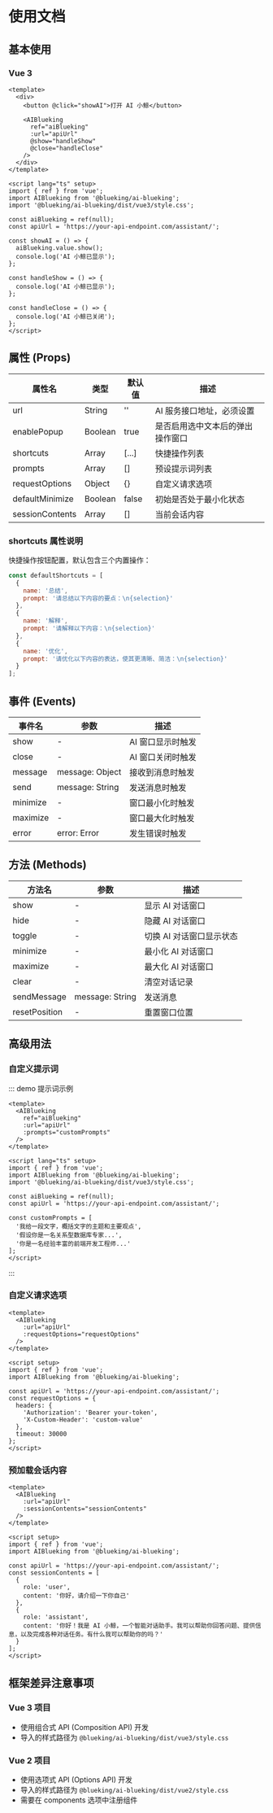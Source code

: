 # 使用文档

## 基本使用

### Vue 3

```vue
<template>
  <div>
    <button @click="showAI">打开 AI 小鲸</button>
    
    <AIBlueking 
      ref="aiBlueking"
      :url="apiUrl"
      @show="handleShow"
      @close="handleClose"
    />
  </div>
</template>

<script lang="ts" setup>
import { ref } from 'vue';
import AIBlueking from '@blueking/ai-blueking';
import '@blueking/ai-blueking/dist/vue3/style.css';

const aiBlueking = ref(null);
const apiUrl = 'https://your-api-endpoint.com/assistant/';

const showAI = () => {
  aiBlueking.value.show();
  console.log('AI 小鲸已显示');
};

const handleShow = () => {
  console.log('AI 小鲸已显示');
};

const handleClose = () => {
  console.log('AI 小鲸已关闭');
};
</script>
```

## 属性 (Props)

| 属性名 | 类型 | 默认值 | 描述 |
|--------|------|--------|------|
| url | String | '' | AI 服务接口地址，必须设置 |
| enablePopup | Boolean | true | 是否启用选中文本后的弹出操作窗口 |
| shortcuts | Array | [...] | 快捷操作列表 |
| prompts | Array | [] | 预设提示词列表 |
| requestOptions | Object | {} | 自定义请求选项 |
| defaultMinimize | Boolean | false | 初始是否处于最小化状态 |
| sessionContents | Array | [] | 当前会话内容 |

### shortcuts 属性说明

快捷操作按钮配置，默认包含三个内置操作：

```js
const defaultShortcuts = [
  {
    name: '总结',
    prompt: '请总结以下内容的要点：\n{selection}'
  },
  {
    name: '解释',
    prompt: '请解释以下内容：\n{selection}'
  },
  {
    name: '优化',
    prompt: '请优化以下内容的表达，使其更清晰、简洁：\n{selection}'
  }
];
```

## 事件 (Events)

| 事件名 | 参数 | 描述 |
|--------|------|------|
| show | - | AI 窗口显示时触发 |
| close | - | AI 窗口关闭时触发 |
| message | message: Object | 接收到消息时触发 |
| send | message: String | 发送消息时触发 |
| minimize | - | 窗口最小化时触发 |
| maximize | - | 窗口最大化时触发 |
| error | error: Error | 发生错误时触发 |

## 方法 (Methods)

| 方法名 | 参数 | 描述 |
|--------|------|------|
| show | - | 显示 AI 对话窗口 |
| hide | - | 隐藏 AI 对话窗口 |
| toggle | - | 切换 AI 对话窗口显示状态 |
| minimize | - | 最小化 AI 对话窗口 |
| maximize | - | 最大化 AI 对话窗口 |
| clear | - | 清空对话记录 |
| sendMessage | message: String | 发送消息 |
| resetPosition | - | 重置窗口位置 |

## 高级用法

### 自定义提示词

::: demo 提示词示例
```vue
<template>
  <AIBlueking
    ref="aiBlueking"
    :url="apiUrl"
    :prompts="customPrompts"
  />
</template>

<script lang="ts" setup>
import { ref } from 'vue';
import AIBlueking from '@blueking/ai-blueking';
import '@blueking/ai-blueking/dist/vue3/style.css';

const aiBlueking = ref(null);
const apiUrl = 'https://your-api-endpoint.com/assistant/';

const customPrompts = [
  '我给一段文字，概括文字的主题和主要观点',
  '假设你是一名关系型数据库专家...',
  '你是一名经验丰富的前端开发工程师...'
];
</script>
```
:::

### 自定义请求选项

```vue
<template>
  <AIBlueking
    :url="apiUrl"
    :requestOptions="requestOptions"
  />
</template>

<script setup>
import { ref } from 'vue';
import AIBlueking from '@blueking/ai-blueking';

const apiUrl = 'https://your-api-endpoint.com/assistant/';
const requestOptions = {
  headers: {
    'Authorization': 'Bearer your-token',
    'X-Custom-Header': 'custom-value'
  },
  timeout: 30000
};
</script>
```

### 预加载会话内容

```vue
<template>
  <AIBlueking
    :url="apiUrl"
    :sessionContents="sessionContents"
  />
</template>

<script setup>
import { ref } from 'vue';
import AIBlueking from '@blueking/ai-blueking';

const apiUrl = 'https://your-api-endpoint.com/assistant/';
const sessionContents = [
  {
    role: 'user',
    content: '你好，请介绍一下你自己'
  },
  {
    role: 'assistant',
    content: '你好！我是 AI 小鲸，一个智能对话助手。我可以帮助你回答问题、提供信息，以及完成各种对话任务。有什么我可以帮助你的吗？'
  }
];
</script>
```

## 框架差异注意事项

### Vue 3 项目

- 使用组合式 API (Composition API) 开发
- 导入的样式路径为 `@blueking/ai-blueking/dist/vue3/style.css`

### Vue 2 项目

- 使用选项式 API (Options API) 开发
- 导入的样式路径为 `@blueking/ai-blueking/dist/vue2/style.css`
- 需要在 components 选项中注册组件 